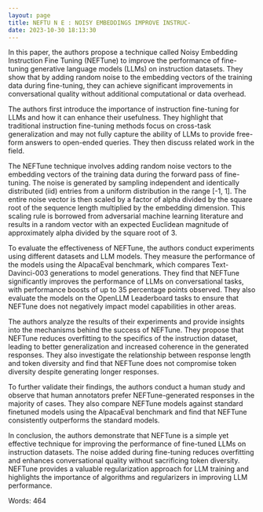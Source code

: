 ```yaml
---
layout: page
title: NEFTU N E : NOISY EMBEDDINGS IMPROVE INSTRUC-
date: 2023-10-30 18:13:30
---
```

In this paper, the authors propose a technique called Noisy Embedding Instruction Fine Tuning (NEFTune) to improve the performance of fine-tuning generative language models (LLMs) on instruction datasets. They show that by adding random noise to the embedding vectors of the training data during fine-tuning, they can achieve significant improvements in conversational quality without additional computational or data overhead.

The authors first introduce the importance of instruction fine-tuning for LLMs and how it can enhance their usefulness. They highlight that traditional instruction fine-tuning methods focus on cross-task generalization and may not fully capture the ability of LLMs to provide free-form answers to open-ended queries. They then discuss related work in the field.

The NEFTune technique involves adding random noise vectors to the embedding vectors of the training data during the forward pass of fine-tuning. The noise is generated by sampling independent and identically distributed (iid) entries from a uniform distribution in the range [-1, 1]. The entire noise vector is then scaled by a factor of alpha divided by the square root of the sequence length multiplied by the embedding dimension. This scaling rule is borrowed from adversarial machine learning literature and results in a random vector with an expected Euclidean magnitude of approximately alpha divided by the square root of 3.

To evaluate the effectiveness of NEFTune, the authors conduct experiments using different datasets and LLM models. They measure the performance of the models using the AlpacaEval benchmark, which compares Text-Davinci-003 generations to model generations. They find that NEFTune significantly improves the performance of LLMs on conversational tasks, with performance boosts of up to 35 percentage points observed. They also evaluate the models on the OpenLLM Leaderboard tasks to ensure that NEFTune does not negatively impact model capabilities in other areas.

The authors analyze the results of their experiments and provide insights into the mechanisms behind the success of NEFTune. They propose that NEFTune reduces overfitting to the specifics of the instruction dataset, leading to better generalization and increased coherence in the generated responses. They also investigate the relationship between response length and token diversity and find that NEFTune does not compromise token diversity despite generating longer responses.

To further validate their findings, the authors conduct a human study and observe that human annotators prefer NEFTune-generated responses in the majority of cases. They also compare NEFTune models against standard finetuned models using the AlpacaEval benchmark and find that NEFTune consistently outperforms the standard models.

In conclusion, the authors demonstrate that NEFTune is a simple yet effective technique for improving the performance of fine-tuned LLMs on instruction datasets. The noise added during fine-tuning reduces overfitting and enhances conversational quality without sacrificing token diversity. NEFTune provides a valuable regularization approach for LLM training and highlights the importance of algorithms and regularizers in improving LLM performance.

Words: 464